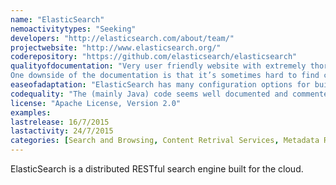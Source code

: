 ```yaml
---
name: "ElasticSearch"
nemoactivitytypes: "Seeking"
developers: "http://elasticsearch.com/about/team/"
projectwebsite: "http://www.elasticsearch.org/"
coderepository: "https://github.com/elasticsearch/elasticsearch"
qualityofdocumentation: "Very user friendly website with extremely thorough documentation. Training, development support, and production support are all available. Github page with notes and directions. Blog is updated regularly and is up-to-date. There are also very interesting and helpful case studies available to see how groups have made use of ElasticSearch.
One downside of the documentation is that it’s sometimes hard to find concrete examples of every day use cases."
easeofadaptation: "ElasticSearch has many configuration options for building the search engine needed for your use case. Extending the tool itself is possible by contributing to GitHub, but isn’t probably something you would need to do."
codequality: "The (mainly Java) code seems well documented and commented."
license: "Apache License, Version 2.0"
examples: 
lastrelease: 16/7/2015
lastactivity: 24/7/2015
categories: [Search and Browsing, Content Retrival Services, Metadata Retrival Services, Collection Management]
---
```

ElasticSearch is a distributed RESTful search engine built for the cloud.
